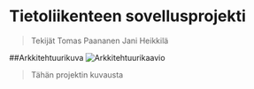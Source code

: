 # Tietoliikenteen sovellusprojekti
>Tekijät
>Tomas Paananen 
>Jani Heikkilä

##Arkkitehtuurikuva
![Arkkitehtuurikaavio](https://github.com/JaniHeikkila/Tietoliikenteen-sovellusprojekti-Ryhm16/assets/122256151/73d8d8ff-fda6-48a6-8c89-20f129be9979)


>Tähän projektin kuvausta
